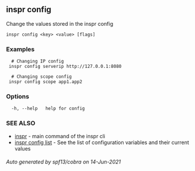 ## inspr config

Change the values stored in the inspr config

```
inspr config <key> <value> [flags]
```

### Examples

```
  # Changing IP config
 inspr config serverip http://127.0.0.1:8080

  # Changing scope config
 inspr config scope app1.app2

```

### Options

```
  -h, --help   help for config
```

### SEE ALSO

* [inspr](inspr.md)	 - main command of the inspr cli
* [inspr config list](inspr_config_list.md)	 - See the list of configuration variables and their current values

###### Auto generated by spf13/cobra on 14-Jun-2021
